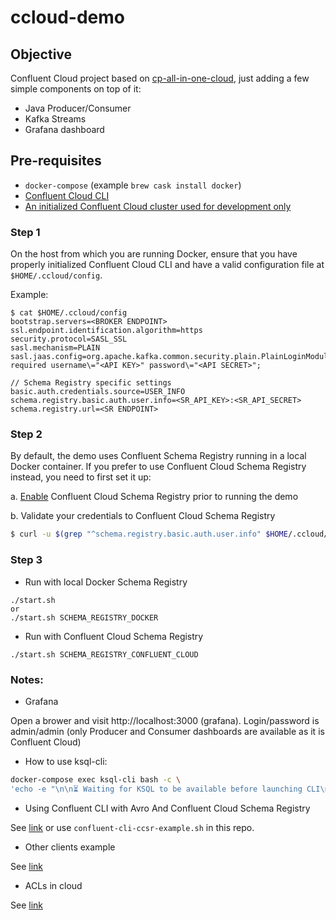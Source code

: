 # ccloud-demo

## Objective

Confluent Cloud project based on [cp-all-in-one-cloud](https://github.com/confluentinc/examples/tree/5.3.x/cp-all-in-one-cloud), just adding a few simple components on top of it:

* Java Producer/Consumer
* Kafka Streams
* Grafana dashboard

## Pre-requisites

* `docker-compose` (example `brew cask install docker`)
* [Confluent Cloud CLI](https://docs.confluent.io/current/cloud-quickstart.html#step-2-install-ccloud-cli)
* [An initialized Confluent Cloud cluster used for development only](https://confluent.cloud)

### Step 1

On the host from which you are running Docker, ensure that you have properly initialized Confluent Cloud CLI and have a valid configuration file at `$HOME/.ccloud/config`.

Example:

```
$ cat $HOME/.ccloud/config
bootstrap.servers=<BROKER ENDPOINT>
ssl.endpoint.identification.algorithm=https
security.protocol=SASL_SSL
sasl.mechanism=PLAIN
sasl.jaas.config=org.apache.kafka.common.security.plain.PlainLoginModule required username\="<API KEY>" password\="<API SECRET>";

// Schema Registry specific settings
basic.auth.credentials.source=USER_INFO
schema.registry.basic.auth.user.info=<SR_API_KEY>:<SR_API_SECRET>
schema.registry.url=<SR ENDPOINT>

```

### Step 2

By default, the demo uses Confluent Schema Registry running in a local Docker container. If you prefer to use Confluent Cloud Schema Registry instead, you need to first set it up:

   a. [Enable](http://docs.confluent.io/current/quickstart/cloud-quickstart.html#step-3-configure-sr-ccloud) Confluent Cloud Schema Registry prior to running the demo

   b. Validate your credentials to Confluent Cloud Schema Registry

   ```bash
   $ curl -u $(grep "^schema.registry.basic.auth.user.info" $HOME/.ccloud/config | cut -d'=' -f2) $(grep "^schema.registry.url" $HOME/.ccloud/config | cut -d'=' -f2)/subjects
   ```

### Step 3

* Run with local Docker Schema Registry

```
./start.sh 
or
./start.sh SCHEMA_REGISTRY_DOCKER
```

* Run with Confluent Cloud Schema Registry 

```
./start.sh SCHEMA_REGISTRY_CONFLUENT_CLOUD
```


### Notes:

* Grafana

Open a brower and visit http://localhost:3000 (grafana). 
Login/password is admin/admin (only Producer and Consumer dashboards are available as it is Confluent Cloud)

* How to use ksql-cli:

```bash
docker-compose exec ksql-cli bash -c \
'echo -e "\n\n⏳ Waiting for KSQL to be available before launching CLI\n"; while [ $(curl -s -o /dev/null -w %{http_code} http://ksql-server:8089/) -eq 000 ] ; do echo -e $(date) "KSQL Server HTTP state: " $(curl -s -o /dev/null -w %{http_code} http:/ksql-server:8089/) " (waiting for 200)" ; sleep 5 ; done; ksql http://ksql-server:8089'
```

* Using Confluent CLI with Avro And Confluent Cloud Schema Registry

See [link](https://github.com/confluentinc/examples/tree/5.3.1-post/clients/cloud/confluent-cli#example-2-avro-and-confluent-cloud-schema-registry) or use `confluent-cli-ccsr-example.sh` in this repo.

* Other clients example

See [link](https://github.com/confluentinc/examples/blob/5.3.1-post/clients/cloud/README.md)

* ACLs in cloud

See [link](https://github.com/confluentinc/examples/blob/5.3.1-post/security/acls/acl.sh)


